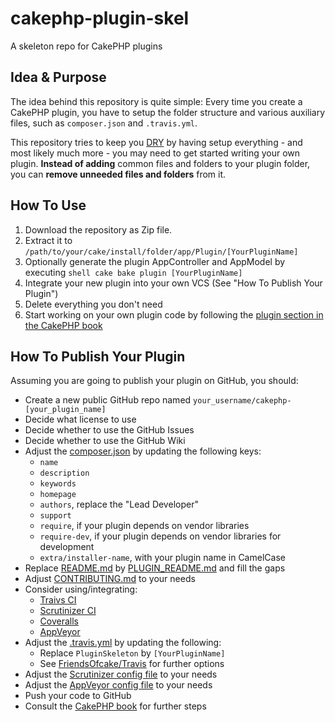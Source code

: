 # cakephp-plugin-skel

A skeleton repo for CakePHP plugins

## Idea & Purpose

The idea behind this repository is quite simple:
Every time you create a CakePHP plugin, you have to setup the folder structure and various auxiliary files, such as ``composer.json`` and ``.travis.yml``.

This repository tries to keep you [DRY](http://en.wikipedia.org/wiki/Don%27t_repeat_yourself) by having setup everything - and most likely much more - you may need to get started writing your own plugin.
**Instead of adding** common files and folders to your plugin folder, you can **remove unneeded files and folders** from it.

## How To Use

1. Download the repository as Zip file.
2. Extract it to ``/path/to/your/cake/install/folder/app/Plugin/[YourPluginName]``
3. Optionally generate the plugin AppController and AppModel by executing
`` shell
cake bake plugin [YourPluginName]
``
4. Integrate your new plugin into your own VCS (See "How To Publish Your Plugin")
5. Delete everything you don't need
6. Start working on your own plugin code by following the
[plugin section in the CakePHP book](http://book.cakephp.org/2.0/en/plugins.html#creating-your-own-plugins)

## How To Publish Your Plugin

Assuming you are going to publish your plugin on GitHub, you should:

- Create a new public GitHub repo named ``your_username/cakephp-[your_plugin_name]``
- Decide what license to use
- Decide whether to use the GitHub Issues
- Decide whether to use the GitHub Wiki
- Adjust the [composer.json](composer.json) by updating the following keys:
  - ``name``
  - ``description``
  - ``keywords``
  - ``homepage``
  - ``authors``, replace the "Lead Developer"
  - ``support``
  - ``require``, if your plugin depends on vendor libraries
  - ``require-dev``, if your plugin depends on vendor libraries for development
  - ``extra/installer-name``, with your plugin name in CamelCase
- Replace [README.md](README.md) by [PLUGIN_README.md](PLUGIN_README.md) and fill the gaps
- Adjust [CONTRIBUTING.md](CONTRIBUTING.md) to your needs
- Consider using/integrating:
   - [Traivs CI](https://travis-ci.org/)
   - [Scrutinizer CI](https://scrutinizer-ci.com/)
   - [Coveralls](https://coveralls.io/)
   - [AppVeyor](http://www.appveyor.com/)
- Adjust the [.travis.yml](.travis.yml) by updating the following:
  - Replace ``PluginSkeleton`` by ``[YourPluginName]``
  - See [FriendsOfcake/Travis](https://github.com/FriendsOfCake/travis) for further options
- Adjust the [Scrutinizer config file](.scrutinizer.yml) to your needs
- Adjust the [AppVeyor config file](appveyor.yml) to your needs
- Push your code to GitHub
- Consult the [CakePHP book](http://book.cakephp.org/2.0/en/plugins.html#publish-your-plugin) for further steps
